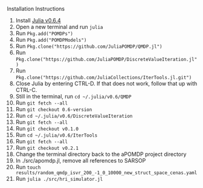 Installation Instructions

1. Install [Julia v0.6.4](https://julialang.org/downloads/oldreleases/)
2. Open a new terminal and run `julia`
3. Run `Pkg.add("POMDPs")`
4. Run `Pkg.add("POMDPModels")`
5. Run `Pkg.clone("https://github.com/JuliaPOMDP/QMDP.jl")`
6. Run `Pkg.clone("https://github.com/JuliaPOMDP/DiscreteValueIteration.jl")`
7. Run `Pkg.clone("https://github.com/JuliaCollections/IterTools.jl.git")`
8. Close Julia by entering CTRL-D. If that does not work, follow that up with CTRL-C.
9. Still in the terminal, run `cd ~/.julia/v0.6/QMDP`
10. Run `git fetch --all`
11. Run `git checkout 0.6-version`
12. Run `cd ~/.julia/v0.6/DiscreteValueIteration`
13. Run `git fetch --all`
14. Run `git checkout v0.1.0`
15. Run `cd ~/.julia/v0.6/IterTools`
16. Run `git fetch --all`
17. Run `git checkout v0.2.1`
18. Change the terminal directory back to the aPOMDP project directory
19. In ./src/apomdp.jl, remove all references to SARSOP
20. Run `touch results/random_qmdp_isvr_200_-1_0_10000_new_struct_space_cenas.yaml`
21. Run `julia ./src/hri_simulator.jl`
